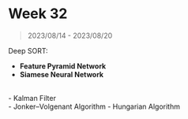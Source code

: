 # Week 32

> 2023/08/14 - 2023/08/20

Deep SORT:

- **Feature Pyramid Network**  
- **Siamese Neural Network**  
<br />
- Kalman Filter  
<br />
- Jonker–Volgenant Algorithm   
- Hungarian Algorithm  
